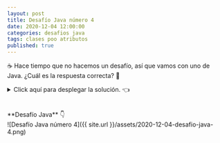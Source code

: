 ```yaml
---
layout: post
title: Desafío Java número 4
date: 2020-12-04 12:00:00
categories: desafios java
tags: clases poo atributos
published: true
---
```

☕ Hace tiempo que no hacemos un desafío, así que vamos con uno de Java. ¿Cuál es la respuesta correcta? 🤔

<details><summary>Click aquí para desplegar la solución. 👈</summary>
<br />✅ La respuesta correcta es la A: Se produce un error porque el atributo n es privado.
<br />
<br />✏️ Explicación: la clase Desafio tiene un atributo llamado "n" cuyo modificador de acceso es "private", lo cual hace que solo pueda accederse desde dentro de la misma clase. Al intentar leer el valor de ese atributo desde un método de la clase Main, arroja el error "n has private access in Desafio"
<br />
<br /><div markdown="1">💻 [Código ejecutable](https://repl.it/@programacionde1/Desafio-Java-4){:target="_blank"}
  </div>
<br />
<div markdown="1">![Solución al desafío]({{ site.url }}/assets/2020-12-04-desafio-java-4-solucion.png)
  </div></details>

<br />
<br />
**Desafío Java** 👇
<br />
![Desafío Java número 4]({{ site.url }}/assets/2020-12-04-desafio-java-4.png)


